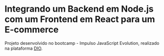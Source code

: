 # Integrando um Backend em Node.js com um Frontend em React para um E-commerce

Projeto desenvolvido no bootcamp - Impulso JavaScript Evolution, realizado na plataforma <a href="https://www.dio.me/">DIO</a>.



